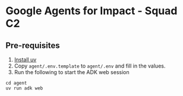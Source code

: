 # Google Agents for Impact - Squad C2

## Pre-requisites
1. [Install uv](https://docs.astral.sh/uv/getting-started/installation/)
2. Copy `agent/.env.template` to `agent/.env` and fill in the values.
3. Run the following to start the ADK web session
```
cd agent
uv run adk web
```
